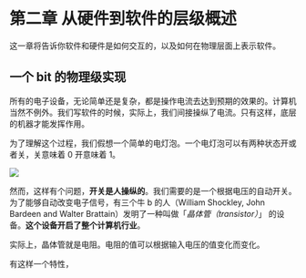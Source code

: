 # 第二章 从硬件到软件的层级概述



这一章将告诉你软件和硬件是如何交互的，以及如何在物理层面上表示软件。



## 一个 bit 的物理级实现



所有的电子设备，无论简单还是复杂，都是操作电流去达到预期的效果的。计算机当然不例外。我们写软件的时候，实际上，我们间接操纵了电流。只有这样，底层的机器才能发挥作用。



为了理解这个过程，我们假想一个简单的电灯泡。一个电灯泡可以有两种状态开或者关，关意味着 0 开意味着 1。



![](https://upload-images.jianshu.io/upload_images/15548795-c75443a3636baf56.png?imageMogr2/auto-orient/strip%7CimageView2/2/w/1240)



然而，这样有个问题，**开关是人操纵的**。我们需要的是一个根据电压的自动开关。为了能够自动改变电子信号，有三个牛 b 的人（William Shockley, John Bardeen and Walter Brattain）发明了一种叫做「*晶体管（transistor）*」 的设备。**这个设备开启了整个计算机行业**。



实际上，晶体管就是电阻。电阻的值可以根据输入电压的值变化而变化。



有这样一个特性，







